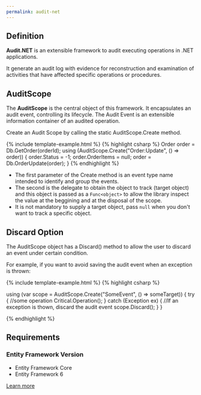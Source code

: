 ```yaml
---
permalink: audit-net 
---
```


## Definition

**Audit.NET** is an extensible framework to audit executing operations in .NET applications.

It generate an audit log with evidence for reconstruction and examination of activities that have affected specific operations or procedures.

## AuditScope

The **AuditScope** is the central object of this framework. It encapsulates an audit event, controlling its lifecycle. The Audit Event is an extensible information container of an audited operation.

Create an Audit Scope by calling the static AuditScope.Create method.

{% include template-example.html %} 
{% highlight csharp %}
Order order = Db.GetOrder(orderId);
using (AuditScope.Create("Order:Update", () => order))
{
    order.Status = -1;
    order.OrderItems = null;
    order = Db.OrderUpdate(order);
}
{% endhighlight %}

 - The first parameter of the Create method is an event type name intended to identify and group the events. 
 - The second is the delegate to obtain the object to track (target object) and this object is passed as a `Func<object>` to allow the library inspect the value at the beggining and at the disposal of the scope. 
 - It is not mandatory to supply a target object, pass `null` when you don't want to track a specific object.

## Discard Option

The AuditScope object has a Discard() method to allow the user to discard an event under certain condition.

For example, if you want to avoid saving the audit event when an exception is thrown:

{% include template-example.html %} 
{% highlight csharp %}

using (var scope = AuditScope.Create("SomeEvent", () => someTarget))
{
    try
    {
        //some operation
        Critical.Operation();
    }
    catch (Exception ex)
    {
        //If an exception is thown, discard the audit event
        scope.Discard();
    }
}

{% endhighlight %}


## Requirements

### Entity Framework Version

 - Entity Framework Core
 - Entity Framework 6

[Learn more](https://github.com/thepirat000/Audit.NET)
